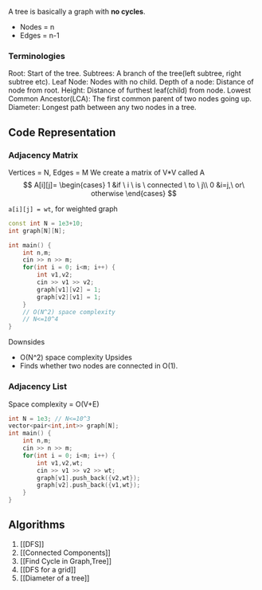 A tree is basically a graph with **no cycles**.
- Nodes = n
- Edges = n-1

### Terminologies
Root: Start of the tree.
Subtrees: A branch of the tree(left subtree, right subtree etc).
Leaf Node: Nodes with no child.
Depth of a node: Distance of node from root.
Height: Distance of furthest leaf(child) from node.
Lowest Common Ancestor(LCA): The first common parent of two nodes going up.
Diameter: Longest path between any two nodes in a tree.
## Code Representation

### Adjacency Matrix
Vertices = N, Edges = M
We create a matrix of V\*V called A
$$
A[i][j]=
\begin{cases}
1 &if \ i \ is \ connected \ to \ j\\
0 &i=j,\ or\ otherwise
\end{cases}
$$


`a[i][j] = wt`, for weighted graph

```cpp
const int N = 1e3+10;
int graph[N][N];

int main() {
	int n,m;
	cin >> n >> m;
	for(int i = 0; i<m; i++) {
		int v1,v2;
		cin >> v1 >> v2;
		graph[v1][v2] = 1;
		graph[v2][v1] = 1;
	}
	// O(N^2) space complexity
	// N<=10^4
}
```

Downsides
- O(N^2) space complexity
Upsides
- Finds whether two nodes are connected in O(1).
### Adjacency List

Space complexity = O(V+E)

```cpp
int N = 1e3; // N<=10^3
vector<pair<int,int>> graph[N];
int main() {
	int n,m;
	cin >> n >> m;
	for(int i = 0; i<m; i++) {
		int v1,v2,wt;
		cin >> v1 >> v2 >> wt;
		graph[v1].push_back({v2,wt});
		graph[v2].push_back({v1,wt});
	}
}
```

## Algorithms

1. [[DFS]]
2. [[Connected Components]]
3. [[Find Cycle in Graph,Tree]]
4. [[DFS for a grid]]
5. [[Diameter of a tree]]





